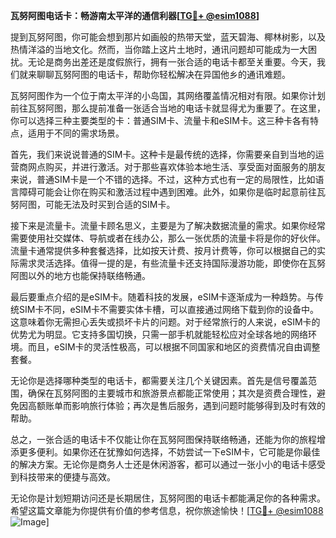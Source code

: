 **瓦努阿图电话卡：畅游南太平洋的通信利器[[TG💪+ @esim1088](https://t.me/s/esim1088)]**

提到瓦努阿图，你可能会想到那片如画般的热带天堂，蓝天碧海、椰林树影，以及热情洋溢的当地文化。然而，当你踏上这片土地时，通讯问题却可能成为一大困扰。无论是商务出差还是度假旅行，拥有一张合适的电话卡都至关重要。今天，我们就来聊聊瓦努阿图的电话卡，帮助你轻松解决在异国他乡的通讯难题。

瓦努阿图作为一个位于南太平洋的小岛国，其网络覆盖情况相对有限。如果你计划前往瓦努阿图，那么提前准备一张适合当地的电话卡就显得尤为重要了。在这里，你可以选择三种主要类型的卡：普通SIM卡、流量卡和eSIM卡。这三种卡各有特点，适用于不同的需求场景。

首先，我们来说说普通的SIM卡。这种卡是最传统的选择，你需要亲自到当地的运营商网点购买，并进行激活。对于那些喜欢体验本地生活、享受面对面服务的朋友来说，普通SIM卡是一个不错的选择。不过，这种方式也有一定的局限性，比如语言障碍可能会让你在购买和激活过程中遇到困难。此外，如果你是临时起意前往瓦努阿图，可能无法及时买到合适的SIM卡。

接下来是流量卡。流量卡顾名思义，主要是为了解决数据流量的需求。如果你经常需要使用社交媒体、导航或者在线办公，那么一张优质的流量卡将是你的好伙伴。流量卡通常提供多种套餐选择，比如按天计费、按月计费等，你可以根据自己的实际需求灵活选择。值得一提的是，有些流量卡还支持国际漫游功能，即使你在瓦努阿图以外的地方也能保持联络畅通。

最后要重点介绍的是eSIM卡。随着科技的发展，eSIM卡逐渐成为一种趋势。与传统SIM卡不同，eSIM卡不需要实体卡槽，可以直接通过网络下载到你的设备中。这意味着你无需担心丢失或损坏卡片的问题。对于经常旅行的人来说，eSIM卡的优势尤为明显。它支持多国切换，只需一部手机就能轻松应对全球各地的网络环境。而且，eSIM卡的灵活性极高，可以根据不同国家和地区的资费情况自由调整套餐。

无论你是选择哪种类型的电话卡，都需要关注几个关键因素。首先是信号覆盖范围，确保在瓦努阿图的主要城市和旅游景点都能正常使用；其次是资费合理性，避免因高额账单而影响旅行体验；再次是售后服务，遇到问题时能够得到及时有效的帮助。

总之，一张合适的电话卡不仅能让你在瓦努阿图保持联络畅通，还能为你的旅程增添更多便利。如果你还在犹豫如何选择，不妨尝试一下eSIM卡，它可能是你最佳的解决方案。无论你是商务人士还是休闲游客，都可以通过一张小小的电话卡感受到科技带来的便捷与高效。

无论你是计划短期访问还是长期居住，瓦努阿图的电话卡都能满足你的各种需求。希望这篇文章能为你提供有价值的参考信息，祝你旅途愉快！[[TG💪+ @esim1088](https://t.me/s/esim1088) ![Image](https://i.postimg.cc/4NQfJmqS/Snipaste-2025-05-13-00-14-12.png)]